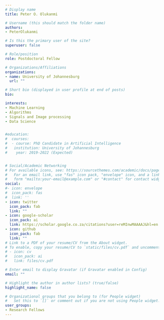 ```yaml
---
# Display name
title: Peter O. Olukanmi

# Username (this should match the folder name)
authors:
- PeterOlukanmi

# Is this the primary user of the site?
superuser: false

# Role/position
role: Postdoctoral Fellow

# Organizations/Affiliations
organizations:
- name: University of Johannesburg
  url: ""

# Short bio (displayed in user profile at end of posts)
bio: 

interests:
- Machine Learning
- Algorithms
- Signals and Image processing
- Data Science


#education:
#  courses:
#  - course: PhD Candidate in Artificial Intelligence
#   institution: University of Johannesburg
#    year: 2019-2022 (Expected)


# Social/Academic Networking
# For available icons, see: https://sourcethemes.com/academic/docs/page-builder/#icons
#   For an email link, use "fas" icon pack, "envelope" icon, and a link in the
#   form "mailto:your-email@example.com" or "#contact" for contact widget.
social:
#- icon: envelope
#  icon_pack: fas
#  link: ''
- icon: twitter
  icon_pack: fab
  link: ""
- icon: google-scholar
  icon_pack: ai
  link: https://scholar.google.co.za/citations?user=reMInwMAAAAJ&hl=en
- icon: github
  icon_pack: fab
  link: ""
# Link to a PDF of your resume/CV from the About widget.
# To enable, copy your resume/CV to `static/files/cv.pdf` and uncomment the lines below.
# - icon: cv
#   icon_pack: ai
#   link: files/cv.pdf

# Enter email to display Gravatar (if Gravatar enabled in Config)
email: ""

# Highlight the author in author lists? (true/false) 
highlight_name: false

# Organizational groups that you belong to (for People widget)
#   Set this to `[]` or comment out if you are not using People widget.
user_groups:
- Research Fellows
---
```

